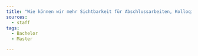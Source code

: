 ```yaml
---
title: "Wie können wir mehr Sichtbarkeit für Abschlussarbeiten, Kolloqien, etc. schaffen?"
sources:
  - staff
tags:
  - Bachelor
  - Master

---
```

